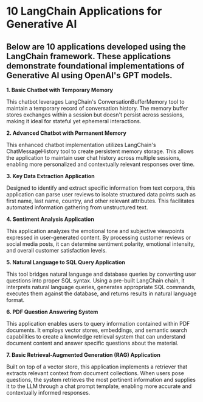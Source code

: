 # 10 LangChain Applications for Generative AI
## Below are 10 applications developed using the LangChain framework. These applications demonstrate foundational implementations of Generative AI using OpenAI's GPT models.
**1. Basic Chatbot with Temporary Memory**

This chatbot leverages LangChain's ConversationBufferMemory tool to maintain a temporary record of conversation history. The memory buffer stores exchanges within a session but doesn't persist across sessions, making it ideal for stateful yet ephemeral interactions.

**2. Advanced Chatbot with Permanent Memory**

This enhanced chatbot implementation utilizes LangChain's ChatMessageHistory tool to create persistent memory storage. This allows the application to maintain user chat history across multiple sessions, enabling more personalized and contextually relevant responses over time.

**3. Key Data Extraction Application**

Designed to identify and extract specific information from text corpora, this application can parse user reviews to isolate structured data points such as first name, last name, country, and other relevant attributes. This facilitates automated information gathering from unstructured text.

**4. Sentiment Analysis Application**

This application analyzes the emotional tone and subjective viewpoints expressed in user-generated content. By processing customer reviews or social media posts, it can determine sentiment polarity, emotional intensity, and overall customer satisfaction levels.

**5. Natural Language to SQL Query Application**

This tool bridges natural language and database queries by converting user questions into proper SQL syntax. Using a pre-built LangChain chain, it interprets natural language queries, generates appropriate SQL commands, executes them against the database, and returns results in natural language format.

**6. PDF Question Answering System**

This application enables users to query information contained within PDF documents. It employs vector stores, embeddings, and semantic search capabilities to create a knowledge retrieval system that can understand document content and answer specific questions about the material.

**7. Basic Retrieval-Augmented Generation (RAG) Application**

Built on top of a vector store, this application implements a retriever that extracts relevant context from document collections. When users pose questions, the system retrieves the most pertinent information and supplies it to the LLM through a chat prompt template, enabling more accurate and contextually informed responses.
